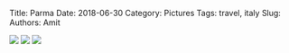 Title: Parma
Date: 2018-06-30
Category: Pictures
Tags: travel, italy
Slug: 
Authors: Amit

<div class="imagepost">
<img src="/images/parma1.jpg" class="imageitem large" />
<img src="/images/parma2.jpg" class="imageitem half" />
<img src="/images/parma3.jpg" class="imageitem half" />
</div>
